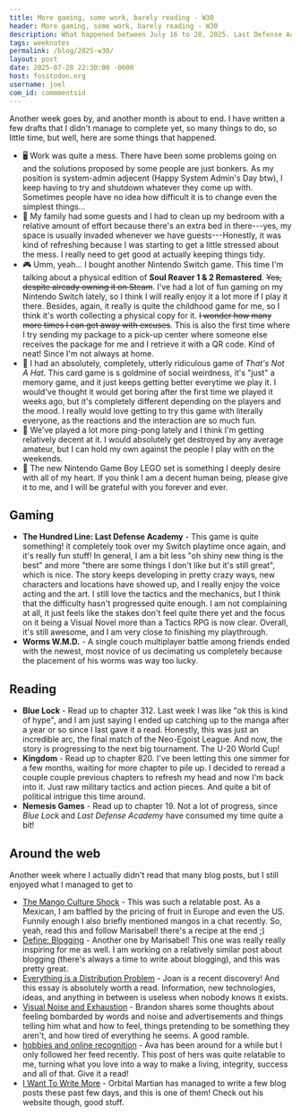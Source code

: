 ```yaml
---
title: More gaming, some work, barely reading - W30
header: More gaming, some work, barely reading - W30
description: What happened between July 16 to 28, 2025. Last Defense Academy keeps being great, I got back into Blue Lock, the soccer manga, and work was a bit messy this time around.
tags: weeknotes
permalink: /blog/2025-w30/
layout: post
date: 2025-07-28 22:30:00 -0600
host: fosstodon.org
username: joel
com_id: commmentsid
---
```


Another week goes by, and another month is about to end. I have written a few drafts that I didn't manage to complete yet, so many things to do, so little time, but well, here are some things that happened.

- 🖥️ Work was quite a mess. There have been some problems going on and the solutions proposed by some people are just bonkers. As my position is system-admin adjecent (Happy System Admin's Day btw), I keep having to try and shutdown whatever they come up with. Sometimes people have no idea how difficult it is to change even the simplest things...
- 🧹 My family had some guests and I had to clean up my bedroom with a relative amount of effort because there's an extra bed in there---yes, my space is usually invaded whenever we have guests---Honestly, it was kind of refreshing because I was starting to get a little stressed about the mess. I really need to get good at actually keeping things tidy.
- 🎮 Umm, yeah... I bought another Nintendo Switch game. This time I'm talking about a physical edition of **Soul Reaver 1 & 2 Remastered**. ~~Yes, despite already owning it on Steam~~. I've had a lot of fun gaming on my Nintendo Switch lately, so I think I will really enjoy it a lot more if I play it there. Besides, again, it really is quite the childhood game for me, so I think it's worth collecting a physical copy for it. ~~I wonder how many more times I can get away with excuses~~. This is also the first time where I try sending my package to a pick-up center where someone else receives the package for me and I retrieve it with a QR code. Kind of neat! Since I'm not always at home.
- 🎩 I had an absolutely, completely, utterly ridiculous game of *That's Not A Hat*. This card game is s goldmine of social weirdness, it's "just" a memory game, and it just keeps getting better everytime we play it. I would've thought it would get boring after the first time we played it weeks ago, but it's completely different depending on the players and the mood. I really would love getting to try this game with literally everyone, as the reactions and the interaction are so much fun.
- 🏓 We've played a lot more ping-pong lately and I think I'm getting relatively decent at it. I would absolutely get destroyed by any average amateur, but I can hold my own against the people I play with on the weekends.
- 🧱 The new Nintendo Game Boy LEGO set is something I deeply desire with all of my heart. If you think I am a decent human being, please give it to me, and I will be grateful with you forever and ever.

## Gaming

- **The Hundred Line: Last Defense Academy** - This game is quite something! it completely took over my Switch playtime once again, and it's really fun stuff! In general, I am a bit less "oh shiny new thing is the best" and more "there are some things I don't like but it's still great", which is nice. The story keeps developing in pretty crazy ways, new characters and locations have showed up, and I really enjoy the voice acting and the art. I still love the tactics and the mechanics, but I think that the difficulty hasn't progressed quite enough. I am not complaining at all, it just feels like the stakes don't feel quite there yet and the focus on it being a Visual Novel more than a Tactics RPG is now clear. Overall, it's still awesome, and I am very close to finishing my playthrough.
- **Worms W.M.D.** - A single couch multiplayer battle among friends ended with the newest, most novice of us decimating us completely because the placement of his worms was way too lucky.

## Reading

- **Blue Lock** - Read up to chapter 312. Last week I was like "ok this is kind of hype", and I am just saying I ended up catching up to the manga after a year or so since I last gave it a read. Honestly, this was just an incredible arc, the final match of the Neo-Egoist League. And now, the story is progressing to the next big tournament. The U-20 World Cup!
- **Kingdom** - Read up to chapter 820. I've been letting this one simmer for a few months, waiting for more chapter to pile up. I decided to reread a couple couple previous chapters to refresh my head and now I'm back into it. Just raw military tactics and action pieces. And quite a bit of political intrigue this time around.
- **Nemesis Games** - Read up to chapter 19. Not a lot of progress, since *Blue Lock* and *Last Defense Academy* have consumed my time quite a bit!

## Around the web

Another week where I actually didn't read that many blog posts, but I still enjoyed what I managed to get to

- [The Mango Culture Shock](https://marisabel.nl/public/blog/The_Mango_Culture_Shock) - This was such a relatable post. As a Mexican, I am baffled by the pricing of fruit in Europe and even the US. Funnily enough I also briefly mentioned mangos in a chat recently. So, yeah, read this and follow Marisabel! there's a recipe at the end ;)
- [Define: Blogging](https://marisabel.nl/public/blog/Define:_Blogging) - Another one by Marisabel! This one was really really inspiring for me as well. I am working on a relatively similar post about blogging (there's always a time to write about blogging), and this was pretty great.
- [Everything is a Distribution Problem](https://www.joanwestenberg.com/p/everything-is-a-distribution-problem-ae15bf8a66f35108) - Joan is a recent discovery! And this essay is absolutely worth a read. Information, new technologies, ideas, and anything in between is useless when nobody knows it exists.
- [Visual Noise and Exhaustion](https://liveloveslay.com/2025/07/28/visual-noise-and-exhaustion/) - Brandon shares some thoughts about feeling bombarded by words and noise and advertisements and things telling him what and how to feel, things pretending to be something they aren't, and how tired of everything he seems. A good ramble.
- [hobbies and online recognition](https://blog.avas.space/online-recognition/) - Ava has been around for a while but I only followed her feed recently. This post of hers was quite relatable to me, turning what you love into a way to make a living, integrity, success and all of that. Give it a read!
- [I Want To Write More](https://orbitalmartian.codeberg.page/blog/2025-07-26-write-more/) - Orbital Martian has managed to write a few blog posts these past few days, and this is one of them! Check out his website though, good stuff.

